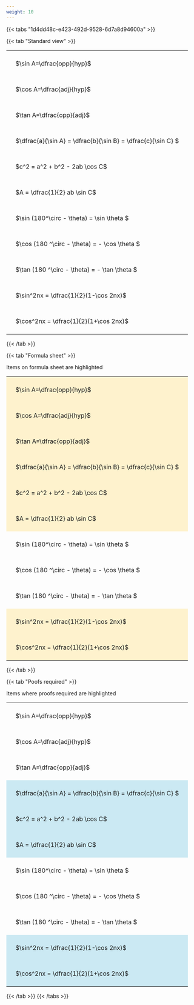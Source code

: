 ```yaml
---
weight: 10
---
```


{{< tabs "1d4dd48c-e423-492d-9528-6d7a8d94600a" >}}

{{< tab "Standard view" >}}

<style type="text/css">
#T_a796c th.col_heading {
  text-align: left;
  font-size: 1em;
}
#T_a796c td {
  text-align: left;
  font-size: 1em;
  padding: 1.5em;
}
</style>
<table id="T_a796c">
  <thead>
  </thead>
  <tbody>
    <tr>
      <td id="T_a796c_row0_col0" class="data row0 col0" >$\sin A=\dfrac{opp}{hyp}$</td>
    </tr>
    <tr>
      <td id="T_a796c_row1_col0" class="data row1 col0" >$\cos A=\dfrac{adj}{hyp}$</td>
    </tr>
    <tr>
      <td id="T_a796c_row2_col0" class="data row2 col0" >$\tan A=\dfrac{opp}{adj}$</td>
    </tr>
    <tr>
      <td id="T_a796c_row3_col0" class="data row3 col0" >$\dfrac{a}{\sin A} = \dfrac{b}{\sin B} = \dfrac{c}{\sin C} $</td>
    </tr>
    <tr>
      <td id="T_a796c_row4_col0" class="data row4 col0" >$c^2 = a^2 + b^2 - 2ab \cos C$</td>
    </tr>
    <tr>
      <td id="T_a796c_row5_col0" class="data row5 col0" >$A = \dfrac{1}{2} ab \sin C$</td>
    </tr>
    <tr>
      <td id="T_a796c_row6_col0" class="data row6 col0" >$\sin (180^\circ - \theta) = \sin \theta $</td>
    </tr>
    <tr>
      <td id="T_a796c_row7_col0" class="data row7 col0" >$\cos (180 ^\circ - \theta) = - \cos \theta $</td>
    </tr>
    <tr>
      <td id="T_a796c_row8_col0" class="data row8 col0" >$\tan (180 ^\circ - \theta) = - \tan \theta $</td>
    </tr>
    <tr>
      <td id="T_a796c_row9_col0" class="data row9 col0" >$\sin^2nx = \dfrac{1}{2}(1-\cos 2nx)$</td>
    </tr>
    <tr>
      <td id="T_a796c_row10_col0" class="data row10 col0" >$\cos^2nx = \dfrac{1}{2}(1+\cos 2nx)$</td>
    </tr>
  </tbody>
</table>
{{< /tab >}}

{{< tab "Formula sheet" >}}

Items on formula sheet are highlighted 
<br>
<style type="text/css">
#T_ecdc6 th.col_heading {
  text-align: left;
  font-size: 1em;
}
#T_ecdc6 td {
  text-align: left;
  font-size: 1em;
  padding: 1.5em;
}
#T_ecdc6_row0_col0, #T_ecdc6_row1_col0, #T_ecdc6_row2_col0, #T_ecdc6_row3_col0, #T_ecdc6_row4_col0, #T_ecdc6_row5_col0, #T_ecdc6_row9_col0, #T_ecdc6_row10_col0 {
  background-color: rgba(255,194,10, 0.2);
}
#T_ecdc6_row6_col0, #T_ecdc6_row7_col0, #T_ecdc6_row8_col0 {
  background-color: rgba(0,0,0,0);
}
</style>
<table id="T_ecdc6">
  <thead>
  </thead>
  <tbody>
    <tr>
      <td id="T_ecdc6_row0_col0" class="data row0 col0" >$\sin A=\dfrac{opp}{hyp}$</td>
    </tr>
    <tr>
      <td id="T_ecdc6_row1_col0" class="data row1 col0" >$\cos A=\dfrac{adj}{hyp}$</td>
    </tr>
    <tr>
      <td id="T_ecdc6_row2_col0" class="data row2 col0" >$\tan A=\dfrac{opp}{adj}$</td>
    </tr>
    <tr>
      <td id="T_ecdc6_row3_col0" class="data row3 col0" >$\dfrac{a}{\sin A} = \dfrac{b}{\sin B} = \dfrac{c}{\sin C} $</td>
    </tr>
    <tr>
      <td id="T_ecdc6_row4_col0" class="data row4 col0" >$c^2 = a^2 + b^2 - 2ab \cos C$</td>
    </tr>
    <tr>
      <td id="T_ecdc6_row5_col0" class="data row5 col0" >$A = \dfrac{1}{2} ab \sin C$</td>
    </tr>
    <tr>
      <td id="T_ecdc6_row6_col0" class="data row6 col0" >$\sin (180^\circ - \theta) = \sin \theta $</td>
    </tr>
    <tr>
      <td id="T_ecdc6_row7_col0" class="data row7 col0" >$\cos (180 ^\circ - \theta) = - \cos \theta $</td>
    </tr>
    <tr>
      <td id="T_ecdc6_row8_col0" class="data row8 col0" >$\tan (180 ^\circ - \theta) = - \tan \theta $</td>
    </tr>
    <tr>
      <td id="T_ecdc6_row9_col0" class="data row9 col0" >$\sin^2nx = \dfrac{1}{2}(1-\cos 2nx)$</td>
    </tr>
    <tr>
      <td id="T_ecdc6_row10_col0" class="data row10 col0" >$\cos^2nx = \dfrac{1}{2}(1+\cos 2nx)$</td>
    </tr>
  </tbody>
</table>
{{< /tab >}}

{{< tab "Poofs required" >}}

Items where proofs required are highlighted 
<br>
<style type="text/css">
#T_80475 th.col_heading {
  text-align: left;
  font-size: 1em;
}
#T_80475 td {
  text-align: left;
  font-size: 1em;
  padding: 1.5em;
}
#T_80475_row0_col0, #T_80475_row1_col0, #T_80475_row2_col0, #T_80475_row6_col0, #T_80475_row7_col0, #T_80475_row8_col0 {
  background-color: rgba(0,0,0,0);
}
#T_80475_row3_col0, #T_80475_row4_col0, #T_80475_row5_col0, #T_80475_row9_col0, #T_80475_row10_col0 {
  background-color: rgba(0,150,200, 0.2);
}
</style>
<table id="T_80475">
  <thead>
  </thead>
  <tbody>
    <tr>
      <td id="T_80475_row0_col0" class="data row0 col0" >$\sin A=\dfrac{opp}{hyp}$</td>
    </tr>
    <tr>
      <td id="T_80475_row1_col0" class="data row1 col0" >$\cos A=\dfrac{adj}{hyp}$</td>
    </tr>
    <tr>
      <td id="T_80475_row2_col0" class="data row2 col0" >$\tan A=\dfrac{opp}{adj}$</td>
    </tr>
    <tr>
      <td id="T_80475_row3_col0" class="data row3 col0" >$\dfrac{a}{\sin A} = \dfrac{b}{\sin B} = \dfrac{c}{\sin C} $</td>
    </tr>
    <tr>
      <td id="T_80475_row4_col0" class="data row4 col0" >$c^2 = a^2 + b^2 - 2ab \cos C$</td>
    </tr>
    <tr>
      <td id="T_80475_row5_col0" class="data row5 col0" >$A = \dfrac{1}{2} ab \sin C$</td>
    </tr>
    <tr>
      <td id="T_80475_row6_col0" class="data row6 col0" >$\sin (180^\circ - \theta) = \sin \theta $</td>
    </tr>
    <tr>
      <td id="T_80475_row7_col0" class="data row7 col0" >$\cos (180 ^\circ - \theta) = - \cos \theta $</td>
    </tr>
    <tr>
      <td id="T_80475_row8_col0" class="data row8 col0" >$\tan (180 ^\circ - \theta) = - \tan \theta $</td>
    </tr>
    <tr>
      <td id="T_80475_row9_col0" class="data row9 col0" >$\sin^2nx = \dfrac{1}{2}(1-\cos 2nx)$</td>
    </tr>
    <tr>
      <td id="T_80475_row10_col0" class="data row10 col0" >$\cos^2nx = \dfrac{1}{2}(1+\cos 2nx)$</td>
    </tr>
  </tbody>
</table>
{{< /tab >}}
{{< /tabs >}}
